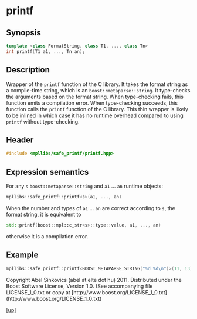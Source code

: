 # printf

## Synopsis

```cpp
template <class FormatString, class T1, ..., class Tn>
int printf(T1 a1, ..., Tn an);
```

## Description

Wrapper of the `printf` function of the C library. It takes the format string
as a compile-time string, which is an `boost::metaparse::string`.
It type-checks the arguments based on the format string. When type-checking
fails, this function emits a compilation error. When type-checking succeeds,
this function calls the `printf` function of the C library. This thin wrapper
is likely to be inlined in which case it has no runtime overhead compared to
using `printf` without type-checking.

## Header

```cpp
#include <mpllibs/safe_printf/printf.hpp>
```

## Expression semantics

For any `s` `boost::metaparse::string` and `a1` ... `an` runtime objects:

```cpp
mpllibs::safe_printf::printf<s>(a1, ..., an)
```

When the number and types of `a1` ... `an` are correct according to `s`, the
format string, it  is equivalent to

```cpp
std::printf(boost::mpl::c_str<s>::type::value, a1, ..., an)
```

otherwise it is a compilation error.

## Example

```cpp
mpllibs::safe_printf::printf<BOOST_METAPARSE_STRING("%d %d\n")>(11, 13);
```

<p class="copyright">
Copyright Abel Sinkovics (abel at elte dot hu) 2011.
Distributed under the Boost Software License, Version 1.0.
(See accompanying file LICENSE_1_0.txt or copy at
[http://www.boost.org/LICENSE_1_0.txt](http://www.boost.org/LICENSE_1_0.txt)
</p>

[[up]](index.html)





